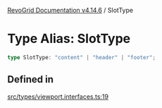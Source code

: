 [RevoGrid Documentation v4.14.6](README.md) / SlotType

# Type Alias: SlotType

```ts
type SlotType: "content" | "header" | "footer";
```

## Defined in

[src/types/viewport.interfaces.ts:19](https://github.com/revolist/revogrid/blob/62db573a68fb44a3482895267c8cda1c54f2f4d4/src/types/viewport.interfaces.ts#L19)
